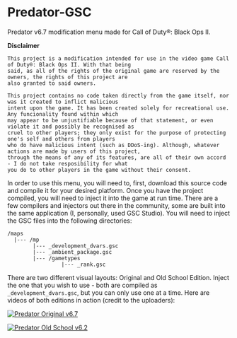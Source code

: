 # Predator-GSC
Predator v6.7 modification menu made for Call of Duty®: Black Ops II.

__Disclaimer__
```
This project is a modification intended for use in the video game Call of Duty®: Black Ops II. With that being
said, as all of the rights of the original game are reserved by the owners, the rights of this project are
also granted to said owners.

This project contains no code taken directly from the game itself, nor was it created to inflict malicious
intent upon the game. It has been created solely for recreational use. Any funcionality found within which
may appear to be unjustifiable because of that statement, or even violate it and possibly be recognised as
cruel to other players; they only exist for the purpose of protecting one's self and others from players
who do have malicious intent (such as DDoS-ing). Although, whatever actions are made by users of this project,
through the means of any of its features, are all of their own accord - I do not take resposibility for what
you do to other players in the game without their consent.
```

In order to use this menu, you will need to, first, download this source code and compile it for your desired platform. Once you have the project compiled, you will need to inject it into the game at run time. There are a few compilers and injectors out there in the community, some are built into the same application (I, personally, used GSC Studio). You will need to inject the GSC files into the following directories:
```
/maps
  |--- /mp
        |--- _development_dvars.gsc
        |--- _ambient_package.gsc
        |--- /gametypes
                 |--- _rank.gsc
```

There are two different visual layouts: Original and Old School Edition. Inject the one that you wish to use - both are compiled as `_development_dvars.gsc`, but you can only use one at a time. Here are videos of both editions in action (credit to the uploaders):

[![Predator Original v6.7](https://i.ytimg.com/vi/zrgAvpEgtsA/maxresdefault.jpg)](https://www.youtube.com/watch?v=zrgAvpEgtsA)

[![Predator Old School v6.2](https://i.ytimg.com/vi/3rBdwo2VSgY/maxresdefault.jpg)](https://www.youtube.com/watch?v=3rBdwo2VSgY)

